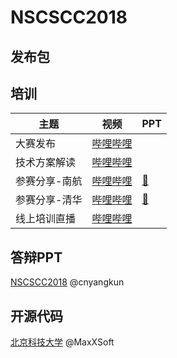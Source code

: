 # NSCSCC2018

## 发布包

## 培训

| 主题          | 视频                                                         | PPT                                              |
| ------------- | ------------------------------------------------------------ | ------------------------------------------------ |
| 大赛发布      | [哔哩哔哩](https://www.bilibili.com/video/BV1sZ4y1u7Fc?p=10) |                                                  |
| 技术方案解读  | [哔哩哔哩](https://www.bilibili.com/video/BV1sZ4y1u7Fc?p=11) |                                                  |
| 参赛分享-南航 | [哔哩哔哩](https://www.bilibili.com/video/BV1sZ4y1u7Fc?p=12) | [:link:](./PPT/第一届-指导老师经验分享-南航.pdf) |
| 参赛分享-清华 | [哔哩哔哩](https://www.bilibili.com/video/BV1sZ4y1u7Fc?p=13) | [:link:](./PPT/第一届-参赛经验分享-清华.pdf)     |
| 线上培训直播  | [哔哩哔哩](https://www.bilibili.com/video/BV1sZ4y1u7Fc?p=14) |                                                  |

## 答辩PPT

[NSCSCC2018](https://github.com/cnyangkun/nscscc2018/tree/master/PPT) @cnyangkun


## 开源代码

[北京科技大学](https://github.com/MaxXSoft/Uranus)  @MaxXSoft
